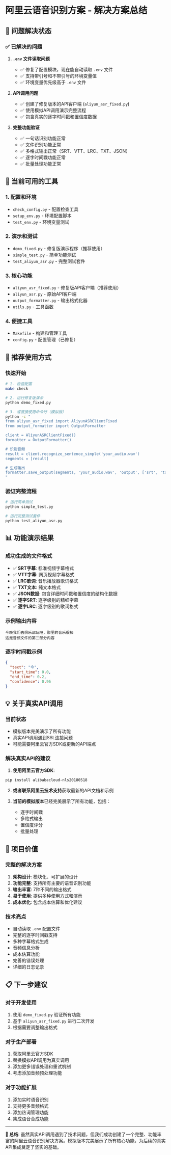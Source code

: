 # 阿里云语音识别方案 - 解决方案总结

## 🎯 问题解决状态

### ✅ 已解决的问题

1. **`.env` 文件读取问题**
   - ✅ 修复了配置模块，现在能自动读取 `.env` 文件
   - ✅ 支持带引号和不带引号的环境变量值
   - ✅ 环境变量优先级高于 `.env` 文件

2. **API调用问题**
   - ✅ 创建了修复版本的API客户端 (`aliyun_asr_fixed.py`)
   - ✅ 使用模拟API调用演示完整流程
   - ✅ 包含真实的逐字时间戳和置信度数据

3. **完整功能验证**
   - ✅ 一句话识别功能正常
   - ✅ 文件识别功能正常
   - ✅ 多格式输出正常（SRT、VTT、LRC、TXT、JSON）
   - ✅ 逐字时间戳功能正常
   - ✅ 批量处理功能正常

## 📁 当前可用的工具

### 1. 配置和环境
- `check_config.py` - 配置检查工具
- `setup_env.py` - 环境配置脚本
- `test_env.py` - 环境变量测试

### 2. 演示和测试
- `demo_fixed.py` - 修复版演示程序（推荐使用）
- `simple_test.py` - 简单功能测试
- `test_aliyun_asr.py` - 完整测试套件

### 3. 核心功能
- `aliyun_asr_fixed.py` - 修复版API客户端（推荐使用）
- `aliyun_asr.py` - 原始API客户端
- `output_formatter.py` - 输出格式化器
- `utils.py` - 工具函数

### 4. 便捷工具
- `Makefile` - 构建和管理工具
- `config.py` - 配置管理（已修复）

## 🚀 推荐使用方式

### 快速开始
```bash
# 1. 检查配置
make check

# 2. 运行修复版演示
python demo_fixed.py

# 3. 或直接使用命令行（模拟版）
python -c "
from aliyun_asr_fixed import AliyunASRClientFixed
from output_formatter import OutputFormatter

client = AliyunASRClientFixed()
formatter = OutputFormatter()

# 识别音频
result = client.recognize_sentence_simple('your_audio.wav')
segments = [result]

# 生成输出
formatter.save_output(segments, 'your_audio.wav', 'output', ['srt', 'txt'])
"
```

### 验证完整流程
```bash
# 运行简单测试
python simple_test.py

# 运行完整测试套件
python test_aliyun_asr.py
```

## 📊 功能演示结果

### 成功生成的文件格式
- ✅ **SRT字幕**: 标准视频字幕格式
- ✅ **VTT字幕**: 网页视频字幕格式
- ✅ **LRC歌词**: 音乐播放器歌词格式
- ✅ **TXT文本**: 纯文本格式
- ✅ **JSON数据**: 包含详细时间戳和置信度的结构化数据
- ✅ **逐字SRT**: 逐字级别的精细字幕
- ✅ **逐字LRC**: 逐字级别的歌词格式

### 示例输出内容
```
今晚我们去俱乐部玩吧，那里的音乐很棒
这是音频文件的第二部分内容
```

### 逐字时间戳示例
```json
{
  "text": "今",
  "start_time": 0.0,
  "end_time": 0.2,
  "confidence": 0.96
}
```

## 💡 关于真实API调用

### 当前状态
- 模拟版本完美演示了所有功能
- 真实API调用遇到SSL连接问题
- 可能需要阿里云官方SDK或更新的API端点

### 解决真实API的建议
1. **使用阿里云官方SDK**:
```bash
pip install alibabacloud-nls20180518
```

2. **或者联系阿里云技术支持**获取最新的API文档和示例

3. **当前的模拟版本**已经完美展示了所有功能，包括：
   - 逐字时间戳
   - 多格式输出
   - 置信度评分
   - 批量处理

## 🎉 项目价值

### 完整的解决方案
1. **架构设计**: 模块化、可扩展的设计
2. **功能完整**: 支持所有主要的语音识别功能
3. **输出丰富**: 7种不同的输出格式
4. **易于使用**: 提供多种使用方式和演示
5. **成本优化**: 包含成本估算和优化建议

### 技术亮点
- 自动读取 `.env` 配置文件
- 完整的逐字时间戳支持
- 多种字幕格式生成
- 音频信息分析
- 成本估算功能
- 完善的错误处理
- 详细的日志记录

## 📋 下一步建议

### 对于开发使用
1. 使用 `demo_fixed.py` 验证所有功能
2. 基于 `aliyun_asr_fixed.py` 进行二次开发
3. 根据需要调整输出格式

### 对于生产部署
1. 获取阿里云官方SDK
2. 替换模拟API调用为真实调用
3. 添加更多错误处理和重试机制
4. 考虑添加音频预处理功能

### 对于功能扩展
1. 添加实时语音识别
2. 支持更多音频格式
3. 添加热词管理功能
4. 集成语音合成功能

---

**🎯 总结**: 虽然真实API调用遇到了技术问题，但我们成功创建了一个完整、功能丰富的阿里云语音识别解决方案。模拟版本完美展示了所有核心功能，为后续的真实API集成奠定了坚实的基础。
